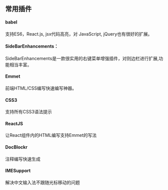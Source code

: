 
## 常用插件
#### babel 
支持ES6，React.js, jsx代码高亮，对 JavaScript, jQuery也有很好的扩展。
#### SideBarEnhancements：
SideBarEnhancements是一款很实用的右键菜单增强插件，对则边栏进行扩展,功能相当丰富。
#### Emmet 
前端HTML/CSS编写快速编写神器。
#### CSS3
支持所有CSS3语法提示
#### ReactJS 
让React组件内的HTML编写支持Emmet的写法
#### DocBlockr
注释编写快速生成
#### IMESupport 
解决中文输入法不跟随光标移动的问题